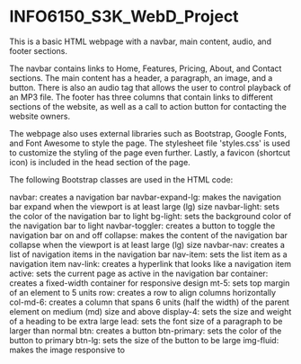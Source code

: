 # INFO6150_S3K_WebD_Project
This is a basic HTML webpage with a navbar, main content, audio, and footer sections.

The navbar contains links to Home, Features, Pricing, About, and Contact sections. The main content has a header, a paragraph, an image, and a button. There is also an audio tag that allows the user to control playback of an MP3 file. The footer has three columns that contain links to different sections of the website, as well as a call to action button for contacting the website owners.

The webpage also uses external libraries such as Bootstrap, Google Fonts, and Font Awesome to style the page. The stylesheet file 'styles.css' is used to customize the styling of the page even further. Lastly, a favicon (shortcut icon) is included in the head section of the page.





The following Bootstrap classes are used in the HTML code:

navbar: creates a navigation bar
navbar-expand-lg: makes the navigation bar expand when the viewport is at least large (lg) size
navbar-light: sets the color of the navigation bar to light
bg-light: sets the background color of the navigation bar to light
navbar-toggler: creates a button to toggle the navigation bar on and off
collapse: makes the content of the navigation bar collapse when the viewport is at least large (lg) size
navbar-nav: creates a list of navigation items in the navigation bar
nav-item: sets the list item as a navigation item
nav-link: creates a hyperlink that looks like a navigation item
active: sets the current page as active in the navigation bar
container: creates a fixed-width container for responsive design
mt-5: sets top margin of an element to 5 units
row: creates a row to align columns horizontally
col-md-6: creates a column that spans 6 units (half the width) of the parent element on medium (md) size and above
display-4: sets the size and weight of a heading to be extra large
lead: sets the font size of a paragraph to be larger than normal
btn: creates a button
btn-primary: sets the color of the button to primary
btn-lg: sets the size of the button to be large
img-fluid: makes the image responsive to